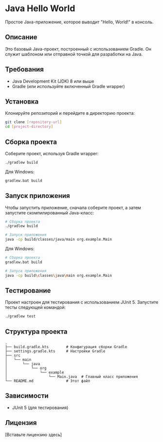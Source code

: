 # Java Hello World

Простое Java-приложение, которое выводит "Hello, World!" в консоль.

## Описание

Это базовый Java-проект, построенный с использованием Gradle. Он служит шаблоном или отправной точкой для разработки на Java.

## Требования

- Java Development Kit (JDK) 8 или выше
- Gradle (или используйте включенный Gradle wrapper)

## Установка

Клонируйте репозиторий и перейдите в директорию проекта:

```bash
git clone [repository-url]
cd [project-directory]
```

## Сборка проекта

Соберите проект, используя Gradle wrapper:

```bash
./gradlew build
```

Для Windows:

```bash
gradlew.bat build
```

## Запуск приложения

Чтобы запустить приложение, сначала соберите проект, а затем запустите скомпилированный Java-класс:

```bash
# Сборка проекта
./gradlew build

# Запуск приложения
java -cp build/classes/java/main org.example.Main
```

Для Windows:
```bash
# Сборка проекта
gradlew.bat build

# Запуск приложения
java -cp build\classes\java\main org.example.Main
```

## Тестирование

Проект настроен для тестирования с использованием JUnit 5. Запустите тесты следующей командой:

```bash
./gradlew test
```

## Структура проекта

```
.
├── build.gradle.kts        # Конфигурация сборки Gradle
├── settings.gradle.kts     # Настройки Gradle
├── src
│   └── main
│       └── java
│           └── org
│               └── example
│                   └── Main.java  # Главный класс приложения
└── README.md               # Этот файл
```

## Зависимости

- JUnit 5 (для тестирования)

## Лицензия

[Вставьте лицензию здесь]
